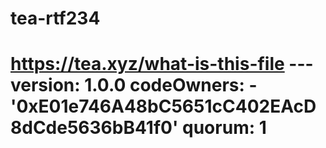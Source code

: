 # tea-rtf234
# https://tea.xyz/what-is-this-file --- version: 1.0.0 codeOwners:   - '0xE01e746A48bC5651cC402EAcD8dCde5636bB41f0' quorum: 1
